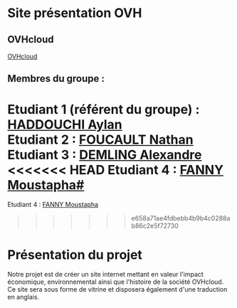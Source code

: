 # Site présentation OVH 

## OVHcloud

[OVHcloud](https://aylanh45.github.io/OVHcloud/)

## Membres du groupe :

Etudiant 1 (référent du groupe) :  [HADDOUCHI Aylan](mailto:ahaddou2@edu.univ-fcomte.fr?subject=SAE_1_05_06)  
Etudiant 2 : [FOUCAULT Nathan](mailto:nfoucaul@edu.univ-fcomte.fr?subject=SAE_1_05_06)   
Etudiant 3 : [DEMLING Alexandre](mailto:ademling@edu.univ-fcomte.fr?subject=SAE_1_05_06)  
<<<<<<< HEAD
Etudiant 4 : [FANNY Moustapha#](mailto:mfanny@edu.univ-fcomte.fr?subject=SAE_1_05_06)
=======
Etudiant 4 : [FANNY Moustapha](mailto:mfanny@edu.univ-fcomte.fr?subject=SAE_1_05_06)
>>>>>>> e658a71ae4fdbebb4b9b4c0288ab86c2e5f72730

# Présentation du projet

Notre projet est de créer un site internet mettant en valeur l'impact économique, environnemental ainsi que l'histoire de la société OVHcloud.
Ce site sera sous forme de vitrine et disposera également d'une traduction en anglais.

